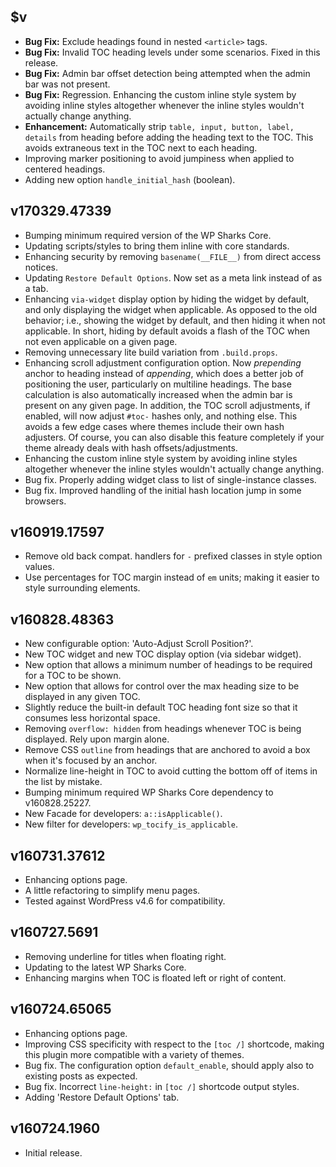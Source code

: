 ## $v

- **Bug Fix:** Exclude headings found in nested `<article>` tags.
- **Bug Fix:** Invalid TOC heading levels under some scenarios. Fixed in this release.
- **Bug Fix:** Admin bar offset detection being attempted when the admin bar was not present.
- **Bug Fix:** Regression. Enhancing the custom inline style system by avoiding inline styles altogether whenever the inline styles wouldn't actually change anything.
- **Enhancement:** Automatically strip `table, input, button, label, details` from heading before adding the heading text to the TOC. This avoids extraneous text in the TOC next to each heading.
- Improving marker positioning to avoid jumpiness when applied to centered headings.
- Adding new option `handle_initial_hash` (boolean).

## v170329.47339

- Bumping minimum required version of the WP Sharks Core.
- Updating scripts/styles to bring them inline with core standards.
- Enhancing security by removing `basename(__FILE__)` from direct access notices.
- Updating `Restore Default Options`. Now set as a meta link instead of as a tab.
- Enhancing `via-widget` display option by hiding the widget by default, and only displaying the widget when applicable. As opposed to the old behavior; i.e., showing the widget by default, and then hiding it when not applicable. In short, hiding by default avoids a flash of the TOC when not even applicable on a given page.
- Removing unnecessary lite build variation from `.build.props`.
- Enhancing scroll adjustment configuration option. Now _prepending_ anchor to heading instead of _appending_, which does a better job of positioning the user, particularly on multiline headings. The base calculation is also automatically increased when the admin bar is present on any given page. In addition, the TOC scroll adjustments, if enabled, will now adjust `#toc-` hashes only, and nothing else. This avoids a few edge cases where themes include their own hash adjusters. Of course, you can also disable this feature completely if your theme already deals with hash offsets/adjustments.
- Enhancing the custom inline style system by avoiding inline styles altogether whenever the inline styles wouldn't actually change anything.
- Bug fix. Properly adding widget class to list of single-instance classes.
- Bug fix. Improved handling of the initial hash location jump in some browsers.

## v160919.17597

- Remove old back compat. handlers for `-` prefixed classes in style option values.
- Use percentages for TOC margin instead of `em` units; making it easier to style surrounding elements.

## v160828.48363

- New configurable option: 'Auto-Adjust Scroll Position?'.
- New TOC widget and new TOC display option (via sidebar widget).
- New option that allows a minimum number of headings to be required for a TOC to be shown.
- New option that allows for control over the max heading size to be displayed in any given TOC.
- Slightly reduce the built-in default TOC heading font size so that it consumes less horizontal space.
- Removing `overflow: hidden` from headings whenever TOC is being displayed. Rely upon margin alone.
- Remove CSS `outline` from headings that are anchored to avoid a box when it's focused by an anchor.
- Normalize line-height in TOC to avoid cutting the bottom off of items in the list by mistake.
- Bumping minimum required WP Sharks Core dependency to v160828.25227.
- New Facade for developers: `a::isApplicable()`.
- New filter for developers: `wp_tocify_is_applicable`.

## v160731.37612

- Enhancing options page.
- A little refactoring to simplify menu pages.
- Tested against WordPress v4.6 for compatibility.

## v160727.5691

- Removing underline for titles when floating right.
- Updating to the latest WP Sharks Core.
- Enhancing margins when TOC is floated left or right of content.

## v160724.65065

- Enhancing options page.
- Improving CSS specificity with respect to the `[toc /]` shortcode, making this plugin more compatible with a variety of themes.
- Bug fix. The configuration option `default_enable`, should apply also to existing posts as expected.
- Bug fix. Incorrect `line-height:` in `[toc /]` shortcode output styles.
- Adding 'Restore Default Options' tab.

## v160724.1960

- Initial release.
